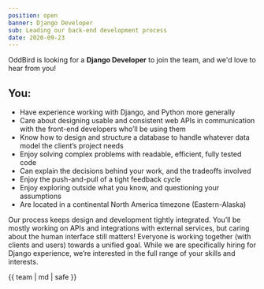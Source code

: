 ```yaml
---
position: open
banner: Django Developer
sub: Leading our back-end development process
date: 2020-09-23
---
```


OddBird is looking for a **Django Developer** to join the team,
and we'd love to hear from you!

## You:

- Have experience working with Django, and Python more generally
- Care about designing usable and consistent web APIs
  in communication with the front-end developers who’ll be using them
- Know how to design and structure a database
  to handle whatever data model the client’s project needs
- Enjoy solving complex problems with readable, efficient, fully tested code
- Can explain the decisions behind your work, and the tradeoffs involved
- Enjoy the push-and-pull of a tight feedback cycle
- Enjoy exploring outside what you know, and questioning your assumptions
- Are located in a continental North America timezone (Eastern-Alaska)

Our process keeps design and development tightly integrated.
You’ll be mostly working on APIs and integrations with external services,
but caring about the human interface still matters!
Everyone is working together (with clients and users) towards a unified goal.
While we are specifically hiring for Django experience,
we’re interested in the full range of your skills and interests.

{{ team | md | safe }}
